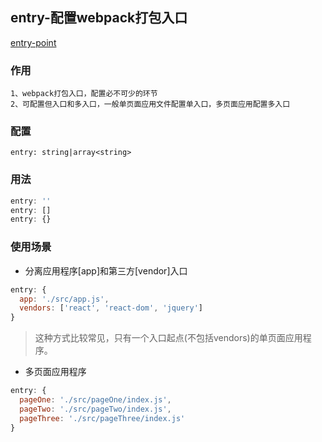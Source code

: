 ## entry-配置webpack打包入口

[entry-point](https://webpack.docschina.org/concepts/entry-points/)

### 作用

```
1、webpack打包入口，配置必不可少的环节
2、可配置但入口和多入口，一般单页面应用文件配置单入口，多页面应用配置多入口
```

### 配置

```
entry: string|array<string>
```


### 用法

```js
entry: ''
entry: []
entry: {}
```

### 使用场景

* 分离应用程序[app]和第三方[vendor]入口
```js
entry: {
  app: './src/app.js',
  vendors: ['react', 'react-dom', 'jquery']
}
```
>这种方式比较常见，只有一个入口起点(不包括vendors)的单页面应用程序。

* 多页面应用程序
```js
entry: {
  pageOne: './src/pageOne/index.js',
  pageTwo: './src/pageTwo/index.js',
  pageThree: './src/pageThree/index.js'
}
```